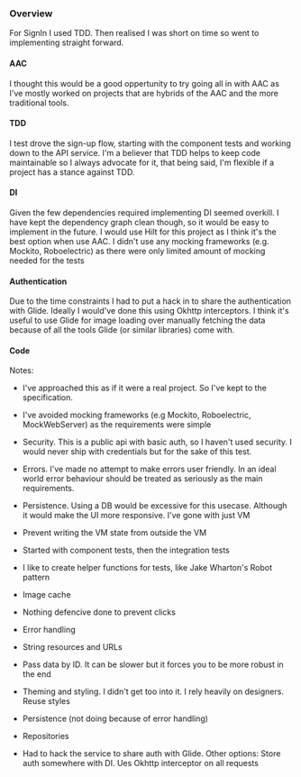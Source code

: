 ### Overview
For SignIn I used TDD. Then realised I was short on time so went to implementing straight forward.

#### AAC
I thought this would be a good oppertunity to try going all in with AAC as I've mostly worked on projects that are hybrids of the AAC and the more traditional tools.

#### TDD
I test drove the sign-up flow, starting with the component tests and working down to the API service. I'm a believer that TDD helps to keep code maintainable so I always advocate for it, that being said, I'm flexible if a project has a stance against TDD.

#### DI
Given the few dependencies required implementing DI seemed overkill. I have kept the dependency graph clean though, so it would be easy to implement in the future. I would use Hilt for this project as I think it's the best option when use AAC. I didn't use any mocking frameworks (e.g. Mockito, Roboelectric) as there were only limited amount of mocking needed for the tests

#### Authentication
Due to the time constraints I had to put a hack in to share the authentication with Glide. Ideally I would've done this using Okhttp interceptors. I think it's useful to use Glide for image loading over manually fetching the data because of all the tools Glide (or similar libraries) come with.

#### Code
Notes:

- I've approached this as if it were a real project. So I've kept to the specification.

- I've avoided mocking frameworks (e.g Mockito, Roboelectric, MockWebServer) as the requirements
  were simple
- Security. This is a public api with basic auth, so I haven't used security. I would never ship
  with credentials but for the sake of this test.
- Errors. I've made no attempt to make errors user friendly. In an ideal world error behaviour
  should be treated as seriously as the main requirements.
- Persistence. Using a DB would be excessive for this usecase. Although it would make the UI more
  responsive. I've gone with just VM
- Prevent writing the VM state from outside the VM
- Started with component tests, then the integration tests
- I like to create helper functions for tests, like Jake Wharton's Robot pattern
- Image cache
- Nothing defencive done to prevent clicks
- Error handling
- String resources and URLs
- Pass data by ID. It can be slower but it forces you to be more robust in the end
- Theming and styling. I didn't get too into it. I rely heavily on designers. Reuse styles
- Persistence (not doing because of error handling)
- Repositories
- Had to hack the service to share auth with Glide. Other options: Store auth somewhere with DI. Ues Okhttp interceptor on all requests
